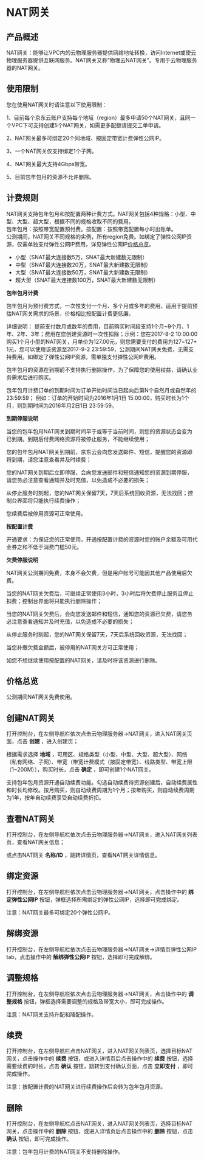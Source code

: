 # NAT网关

## 产品概述

NAT网关：能够让VPC内的云物理服务器提供网络地址转换，访问Internet或使云物理服务器提供互联网服务。NAT网关又称“物理云NAT网关”。专用于云物理服务器的NAT网关。<br/>

## 使用限制

您在使用NAT网关时请注意以下使用限制：<br/>

1、目前每个京东云账户支持每个地域（region）最多申请50个NAT网关，且同一个VPC下可支持创建5个NAT网关，如需更多配额请提交工单申请。<br/>

2、NAT网关最多可绑定20个同地域、按固定带宽计费弹性公网IP。<br/>

3、一个NAT网关仅支持绑定1个子网。<br/>

4、NAT网关最大支持4Gbps带宽。<br/>

5、目前包年包月的资源不允许删除。<br/>

## 计费规则

NAT网关支持包年包月和按配置两种计费方式。NAT网关包括4种规格：小型、中型、大型、超大型，根据不同的规格收取不同的费用。<br/>
包年包月：按照带宽配置预付费。按配置：按照带宽配置每小时出账单。<br/>
公测期间，NAT网关不同规格的实例，所有region免费。如绑定了弹性公网IP资源，仅需单独支付弹性公网IP费用，详见弹性公网IP[价格总览](../../Pricing/Price-Overview.md)。<br/>

- 小型（SNAT最大连接数5万，SNAT最大新建数无限制）<br/>
- 中型（SNAT最大连接数20万，SNAT最大新建数无限制）<br/>
- 大型（SNAT最大连接数50万，SNAT最大新建数无限制）<br/>
- 超大型（SNAT最大连接数100万，SNAT最大新建数无限制）<br/>

**包年包月计费**

包年包月为预付费方式，一次性支付一个月、多个月或多年的费用，适用于提前预估NAT网关需求的场景，价格相比按配置计费更低廉。

详细说明：
提前支付数月或数年的费用，目前购买时间段支持1个月~9个月、1年、2年、3年；费用在您创建资源时一次性扣除；示例：您在2017-8-2 10:00:00购买1个月小型的NAT网关，月单价为127.00元，则您需要支付的费用为127=127* 1元，您可以使用该资源至2017-9-2 23:59:59，公测期间NAT网关免费，无需支持费用。如绑定了弹性公网IP资源，需单独支付弹性公网IP费用。

包年包月的资源在到期前不支持执行删除操作，为了保障您的使用权益，请确认业务需求后进行购买。

包年包月计费订单的到期时间为订单开始时间当日起向后第N个自然月或自然年的 23:59:59； 例如：订单的开始时间为2016年1月1日 15:00:00，购买时长为1个月，则到期时间为2016年月2日1日 23:59:59。

**到期停服说明**

当您的包年包月NAT网关到期时间早于或等于当前时间，则您的资源状态会变为已到期。到期后付费网络资源将被停止服务，不能继续使用；

您的包年包月NAT网关到期前，京东云会向您发送邮件、短信，提醒您的资源即将到期，请您注意查看并及时续费；

您的NAT网关到期后立即停服，会向您发送邮件和短信通知您的资源到期停服，请您务必注意查看通知并及时充值，以免造成不必要的损失；

从停止服务时刻起，您的NAT网关保留7天，7天后系统回收资源，无法找回；控制台界面将只能执行续费操作；

您续费后被停用资源可正常使用。

**按配置计费**

开通要求：为保证您的正常使用，开通按配置计费的资源时您的账户余额及可用代金券之和不低于消费门槛50元。<br/>

**欠费停服说明**

NAT网关公测期间免费，本身不会欠费，但是用户账号可能因其他产品使用后欠费。<br/>

当您的NAT网关欠费后，可继续正常使用3小时，3小时后将欠费停止服务且停止扣费；控制台界面将只能执行删除操作；<br/>

当您的NAT网关欠费后，会向您发送邮件和短信，通知您的资源已欠费，请您务必注意查看通知并及时充值，以免造成不必要的损失；<br/>

从停止服务时刻起，您的NAT网关保留7天，7天后系统回收资源，无法找回；<br/>

当您补缴欠费金额后，被停用的NAT网关方可正常使用；<br/>

如您不想继续使用按配置的NAT网关，请及时将该资源进行删除。<br/>

## 价格总览

公测期间NAT网关免费使用。<br/>

## 创建NAT网关

打开控制台，在左侧导航栏依次点击云物理服务器->NAT网关，进入NAT网关页面，点击 **创建** ，进入创建页；<br/>

根据需求选择 **地域** ，可用区、规格类型（小型、中型、大型、超大型）、网络（私有网络、子网）、带宽（带宽计费模式（按固定带宽）、线路类型、带宽上限（1~200M）），购买时长，点击 **确定** ，即可创建1个NAT网关。<br/>

支持包年包月资源开通自动续费功能。勾选自动续费待资源创建后，自动续费属性和时长均修改。按月购买，则自动续费周期为1个月；按年购买，则自动续费周期为1年，按年自动续费享受自动续费折扣。<br/>

## 查看NAT网关

打开控制台，在左侧导航栏依次点击云物理服务器->NAT网关，进入NAT网关列表页，查看NAT网关信息；<br/>

或点击NAT网关 **名称/ID** ，跳转详情页，查看NAT网关详情信息。<br/>

## 绑定资源

打开控制台，在左侧导航栏依次点击云物理服务器->NAT网关，点击操作中的 **绑定弹性公网IP** 按钮，弹框选择所需绑定的弹性公网IP，选择即可完成绑定。<br/>

注意：NAT网关最多可绑定20个弹性公网IP。<br/>

## 解绑资源

打开控制台，在左侧导航栏依次点击云物理服务器->NAT网关->详情页弹性公网IP tab，点击操作中的 **解绑弹性公网IP** 按钮，选择即可完成解绑。<br/>

## 调整规格

打开控制台，在左侧导航栏依次点击云物理服务器->NAT网关，点击操作中的 **调整规格** 按钮，弹框选择需要调整的规格及带宽大小，即可完成操作。<br/>

注意：NAT网关支持升配和降配操作。<br/>

## 续费

打开控制台，在左侧导航栏点击NAT网关，进入NAT网关列表页，选择目标NAT网关，点击操作中的 **续费** 按钮，或进入详情页后点击操作中的 **续费** 按钮，选择需要续费的时长，点击 **确认** 按钮，跳转到支付确认页面，点击 **立即支付** ，即可完成操作。<br/>

注意：按配置计费的NAT网关进行续费操作后会转为包年包月资源。<br/>

## 删除

打开控制台，在左侧导航栏点击NAT网关，进入NAT网关列表页，选择目标NAT网关，点击操作中的 **删除** 按钮，或进入详情页后点击操作中的 **删除** 按钮，点击 **确认** 按钮，即可完成操作。<br/>

注意：包年包月计费的NAT网关不支持删除操作。<br/>

